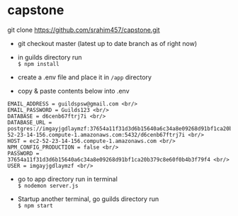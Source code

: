 # capstone

git clone https://github.com/srahim457/capstone.git

*	git checkout master (latest up to date branch as of right now)

*	in guilds directory run <br/>
`$ npm install` 

* create a .env file and place it in `/app` directory 

* copy & paste contents below into .env
```
EMAIL_ADDRESS = guildspsw@gmail.com <br/>
EMAIL_PASSWORD = Guilds123 <br/>
DATABASE = d6cenb67ftrj7i <br/>
DATABASE_URL = postgres://imgayjgdlaymzf:37654a11f31d3d6b15640a6c34a8e09268d91bf1ca20b379c8e60f0b4b3f79f4@ec2-52-23-14-156.compute-1.amazonaws.com:5432/d6cenb67ftrj7i <br/>
HOST = ec2-52-23-14-156.compute-1.amazonaws.com <br/>
NPM_CONFIG_PRODUCTION = false <br/> 
PASSWORD = 37654a11f31d3d6b15640a6c34a8e09268d91bf1ca20b379c8e60f0b4b3f79f4 <br/>
USER = imgayjgdlaymzf <br/>
```
* go to app directory run in terminal <br/>`$ nodemon server.js`

* Startup another terminal, go guilds directory run <br/> `$ npm start`
